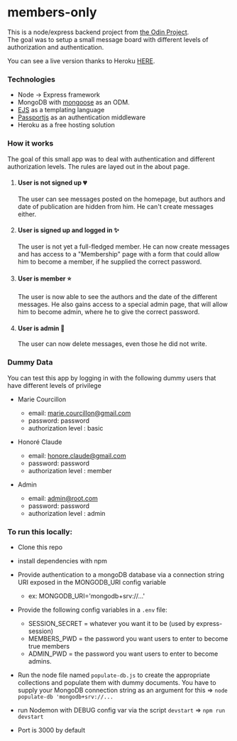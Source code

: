 # members-only

This is a node/express backend project from [the Odin Project](https://www.theodinproject.com).  
The goal was to setup a small message board with different levels of authorization and authentication.

You can see a live version thanks to Heroku [HERE](https://calm-castle-28467.herokuapp.com/).

### Technologies
* Node -> Express framework
* MongoDB with [mongoose](https://mongoosejs.com/) as an ODM.
* [EJS](https://ejs.co/) as a templating language
* [Passportjs](http://www.passportjs.org/) as an authentication middleware
* Heroku as a free hosting solution

### How it works
The goal of this small app was to deal with authentication and different authorization levels. The rules are layed out in the about page.

1. #### User is not signed up :broken_heart:	
   The user can see messages posted on the homepage, but authors and date of publication are hidden from him. He can't create  messages either.

2. #### User is signed up and logged in :sparkles:
   The user is not yet a full-fledged member. He can now create messages and has access to a "Membership" page with a form that could allow him to become a member, if he supplied the correct password.
   
3. #### User is member :star:
   The user is now able to see the authors and the date of the different messages. He also gains access to a special admin page, that will allow him to become admin, where he to give the correct password.

4. #### User is admin :star2:
    The user can now delete messages, even those he did not write.
  
### Dummy Data
  You can test this app by logging in with the following dummy users that have different levels of privilege
  * Marie Courcillon
    * email: marie.courcillon@gmail.com
    * password: password
    * authorization level : basic
    
  * Honoré Claude
    * email: honore.claude@gmail.com
    * password: password
    * authorization level : member
        
  * Admin
    * email: admin@root.com
    * password: password
    * authorization level : admin

### To run this locally:
* Clone this repo
* install dependencies with npm
* Provide authentication to a mongoDB database via a connection string URI exposed in the MONGODB_URI config variable
  * ex: MONGODB_URI='mongodb+srv://...'
* Provide the following config variables in a `.env` file:
  * SESSION_SECRET = whatever you want it to be (used by express-session)
  * MEMBERS_PWD = the password you want users to enter to become true members
  * ADMIN_PWD = the password you want users to enter to become admins.

* Run the node file named `populate-db.js` to create the appropriate collections and populate them with dummy documents. 
You have to supply your MongoDB connection string as an argument for this => `node populate-db 'mongodb+srv://...`
* run Nodemon with DEBUG config var via the script `devstart` => `npm run devstart`
* Port is 3000 by default
